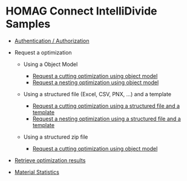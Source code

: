 # HOMAG Connect IntelliDivide Samples

- [Authentication / Authorization](Authentication/Readme.md)

- Request a optimization

	- Using a Object Model
		- [Request a cutting optimization using object model](Requests/Cutting/ObjectModel/Readme.md)
		- [Request a nesting optimization using object model](Requests/Nesting/ObjectModel/Readme.md)
		
	- Using a structured file (Excel, CSV, PNX, ...) and a template
		- [Request a cutting optimization using a structured file and a template](Requests/Cutting/Template/Readme.md)
		- [Request a nesting optimization using a structured file and a template](Requests/Nesting/Template/Readme.md)

	- Using a structured zip file
		- [Request a cutting optimization using object model](Requests/Cutting/Project/Readme.md)

- [Retrieve optimization results](Optimizations/Readme.md)

- [Material Statistics](Statistics/Material/Readme.md)